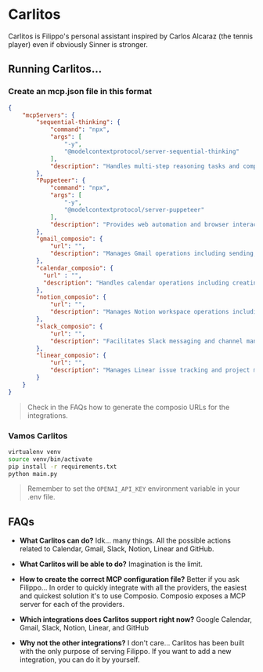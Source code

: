 # Carlitos

Carlitos is Filippo's personal assistant inspired by Carlos Alcaraz (the tennis player) even if obviously Sinner is stronger.

## Running Carlitos...

### Create an mcp.json file in this format

```json
{
    "mcpServers": {
        "sequential-thinking": {
            "command": "npx",
            "args": [
                "-y",
                "@modelcontextprotocol/server-sequential-thinking"
            ],
            "description": "Handles multi-step reasoning tasks and complex problem solving requiring sequential thinking"
        },
        "Puppeteer": {
            "command": "npx",
            "args": [
                "-y",
                "@modelcontextprotocol/server-puppeteer"
            ],
            "description": "Provides web automation and browser interaction capabilities"
        },
        "gmail_composio": {
            "url": "",
            "description": "Manages Gmail operations including sending, reading, and organizing emails"
        },
        "calendar_composio": {
          "url" : "",
          "description": "Handles calendar operations including creating, updating, and scheduling events"
        },
        "notion_composio": {
            "url": "",
            "description": "Manages Notion workspace operations including pages, databases, and content"
        },
        "slack_composio": {
            "url": "",
            "description": "Facilitates Slack messaging and channel management operations"
        },
        "linear_composio": {
            "url": "",
            "description": "Manages Linear issue tracking and project management operations"
        }
    }
}
```

> Check in the FAQs how to generate the composio URLs for the integrations.

### Vamos Carlitos

```bash
virtualenv venv
source venv/bin/activate
pip install -r requirements.txt
python main.py
```

> Remember to set the `OPENAI_API_KEY` environment variable in your .env file.

## FAQs

- **What Carlitos can do?** Idk... many things. All the possible actions related to Calendar, Gmail, Slack, Notion, Linear and GitHub.

- **What Carlitos will be able to do?** Imagination is the limit.

- **How to create the correct MCP configuration file?** Better if you ask Filippo... In order to quickly integrate with all the providers, the easiest and quickest solution it's to use Composio. Composio exposes a MCP server for each of the providers.

- **Which integrations does Carlitos support right now?** Google Calendar, Gmail, Slack, Notion, Linear, and GitHub

- **Why not the other integrations?** I don't care... Carlitos has been built with the only purpose of serving Filippo. If you want to add a new integration, you can do it by yourself.